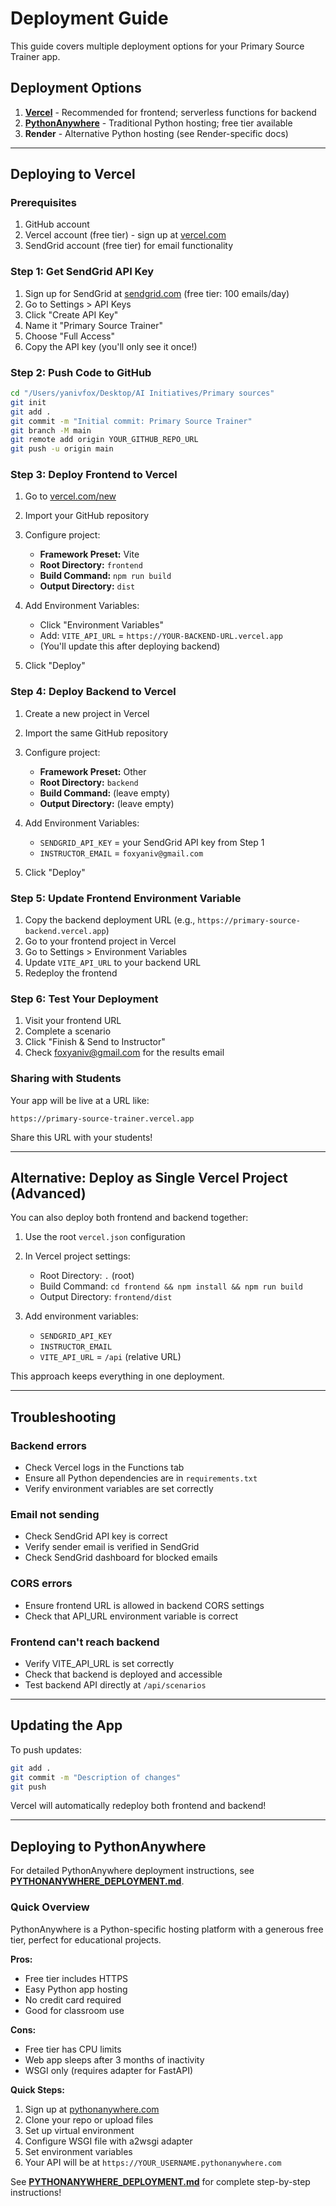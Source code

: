 # Deployment Guide

This guide covers multiple deployment options for your Primary Source Trainer app.

## Deployment Options

1. **[Vercel](#deploying-to-vercel)** - Recommended for frontend; serverless functions for backend
2. **[PythonAnywhere](#deploying-to-pythonanywhere)** - Traditional Python hosting; free tier available
3. **Render** - Alternative Python hosting (see Render-specific docs)

---

## Deploying to Vercel

### Prerequisites
1. GitHub account
2. Vercel account (free tier) - sign up at [vercel.com](https://vercel.com)
3. SendGrid account (free tier) for email functionality

### Step 1: Get SendGrid API Key

1. Sign up for SendGrid at [sendgrid.com](https://sendgrid.com) (free tier: 100 emails/day)
2. Go to Settings > API Keys
3. Click "Create API Key"
4. Name it "Primary Source Trainer"
5. Choose "Full Access"
6. Copy the API key (you'll only see it once!)

### Step 2: Push Code to GitHub

```bash
cd "/Users/yanivfox/Desktop/AI Initiatives/Primary sources"
git init
git add .
git commit -m "Initial commit: Primary Source Trainer"
git branch -M main
git remote add origin YOUR_GITHUB_REPO_URL
git push -u origin main
```

### Step 3: Deploy Frontend to Vercel

1. Go to [vercel.com/new](https://vercel.com/new)
2. Import your GitHub repository
3. Configure project:
   - **Framework Preset:** Vite
   - **Root Directory:** `frontend`
   - **Build Command:** `npm run build`
   - **Output Directory:** `dist`

4. Add Environment Variables:
   - Click "Environment Variables"
   - Add: `VITE_API_URL` = `https://YOUR-BACKEND-URL.vercel.app`
   - (You'll update this after deploying backend)

5. Click "Deploy"

### Step 4: Deploy Backend to Vercel

1. Create a new project in Vercel
2. Import the same GitHub repository
3. Configure project:
   - **Framework Preset:** Other
   - **Root Directory:** `backend`
   - **Build Command:** (leave empty)
   - **Output Directory:** (leave empty)

4. Add Environment Variables:
   - `SENDGRID_API_KEY` = your SendGrid API key from Step 1
   - `INSTRUCTOR_EMAIL` = `foxyaniv@gmail.com`

5. Click "Deploy"

### Step 5: Update Frontend Environment Variable

1. Copy the backend deployment URL (e.g., `https://primary-source-backend.vercel.app`)
2. Go to your frontend project in Vercel
3. Go to Settings > Environment Variables
4. Update `VITE_API_URL` to your backend URL
5. Redeploy the frontend

### Step 6: Test Your Deployment

1. Visit your frontend URL
2. Complete a scenario
3. Click "Finish & Send to Instructor"
4. Check foxyaniv@gmail.com for the results email

### Sharing with Students

Your app will be live at a URL like:
```
https://primary-source-trainer.vercel.app
```

Share this URL with your students!

---

## Alternative: Deploy as Single Vercel Project (Advanced)

You can also deploy both frontend and backend together:

1. Use the root `vercel.json` configuration
2. In Vercel project settings:
   - Root Directory: `.` (root)
   - Build Command: `cd frontend && npm install && npm run build`
   - Output Directory: `frontend/dist`

3. Add environment variables:
   - `SENDGRID_API_KEY`
   - `INSTRUCTOR_EMAIL`
   - `VITE_API_URL` = `/api` (relative URL)

This approach keeps everything in one deployment.

---

## Troubleshooting

### Backend errors
- Check Vercel logs in the Functions tab
- Ensure all Python dependencies are in `requirements.txt`
- Verify environment variables are set correctly

### Email not sending
- Check SendGrid API key is correct
- Verify sender email is verified in SendGrid
- Check SendGrid dashboard for blocked emails

### CORS errors
- Ensure frontend URL is allowed in backend CORS settings
- Check that API_URL environment variable is correct

### Frontend can't reach backend
- Verify VITE_API_URL is set correctly
- Check that backend is deployed and accessible
- Test backend API directly at `/api/scenarios`

---

## Updating the App

To push updates:

```bash
git add .
git commit -m "Description of changes"
git push
```

Vercel will automatically redeploy both frontend and backend!

---

## Deploying to PythonAnywhere

For detailed PythonAnywhere deployment instructions, see **[PYTHONANYWHERE_DEPLOYMENT.md](PYTHONANYWHERE_DEPLOYMENT.md)**.

### Quick Overview

PythonAnywhere is a Python-specific hosting platform with a generous free tier, perfect for educational projects.

**Pros:**
- Free tier includes HTTPS
- Easy Python app hosting
- No credit card required
- Good for classroom use

**Cons:**
- Free tier has CPU limits
- Web app sleeps after 3 months of inactivity
- WSGI only (requires adapter for FastAPI)

**Quick Steps:**
1. Sign up at [pythonanywhere.com](https://www.pythonanywhere.com)
2. Clone your repo or upload files
3. Set up virtual environment
4. Configure WSGI file with a2wsgi adapter
5. Set environment variables
6. Your API will be at `https://YOUR_USERNAME.pythonanywhere.com`

See **[PYTHONANYWHERE_DEPLOYMENT.md](PYTHONANYWHERE_DEPLOYMENT.md)** for complete step-by-step instructions!
